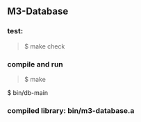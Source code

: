 ## M3-Database

### test:
> $ make check

### compile and run
> $ make

$ bin/db-main

### compiled library: bin/m3-database.a
